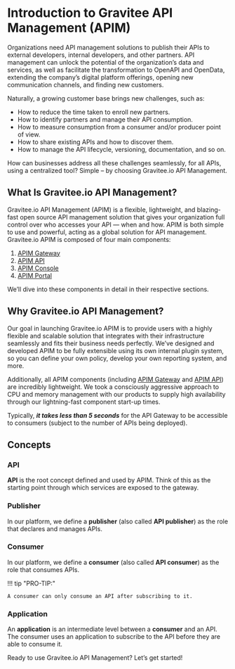 # Introduction to Gravitee API Management (APIM)

Organizations need API management solutions to publish their APIs to external developers, internal developers, and other partners. API management can unlock the potential of the organization’s data and services, as well as facilitate the transformation to OpenAPI and OpenData, extending the company’s digital platform offerings, opening new communication channels, and finding new customers.

Naturally, a growing customer base brings new challenges, such as:

* How to reduce the time taken to enroll new partners.
* How to identify partners and manage their API consumption.
* How to measure consumption from a consumer and/or producer point of view.
* How to share existing APIs and how to discover them.
* How to manage the API lifecycle, versioning, documentation, and so on.

How can businesses address all these challenges seamlessly, for all APIs, using a centralized tool? Simple – by choosing Gravitee.io API Management.

## What Is Gravitee.io API Management?

Gravitee.io API Management (APIM) is a flexible, lightweight, and blazing-fast open source API management solution that gives your organization full control over who accesses your API — when and how. APIM is both simple to use and powerful, acting as a global solution for API management. Gravitee.io APIM is composed of four main components:

1. [APIM Gateway](./#apim-gateway)
2. [APIM API](./#apim-api)
3. [APIM Console](./#apim-console)
4. [APIM Portal](./#apim-portal)

We’ll dive into these components in detail in their respective sections.

## Why Gravitee.io API Management?

Our goal in launching Gravitee.io APIM is to provide users with a highly flexible and scalable solution that integrates with their infrastructure seamlessly and fits their business needs perfectly. We’ve designed and developed APIM to be fully extensible using its own internal plugin system, so you can define your own policy, develop your own reporting system, and more.

Additionally, all APIM components (including [APIM Gateway](./#apim-gateway) and [APIM API](./#apim-api)) are incredibly lightweight. We took a consciously aggressive approach to CPU and memory management with our products to supply high availability through our lightning-fast component start-up times.

Typically, _**it takes less than 5 seconds**_ for the API Gateway to be accessible to consumers (subject to the number of APIs being deployed).

## Concepts

### API

**API** is the root concept defined and used by APIM. Think of this as the starting point through which services are exposed to the gateway.

### Publisher

In our platform, we define a **publisher** (also called **API publisher**) as the role that declares and manages APIs.

### Consumer

In our platform, we define a **consumer** (also called **API consumer**) as the role that consumes APIs.

!!! tip "PRO-TIP:"

```
A consumer can only consume an API after subscribing to it.
```

### Application

An **application** is an intermediate level between a **consumer** and an API. The consumer uses an application to subscribe to the API before they are able to consume it.

Ready to use Gravitee.io API Management? Let’s get started!
